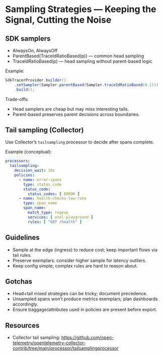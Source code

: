 # Sampling Strategies — Keeping the Signal, Cutting the Noise

## SDK samplers
- AlwaysOn, AlwaysOff
- ParentBased(TraceIdRatioBased(p)) — common head sampling
- TraceIdRatioBased(p) — head sampling without parent-based logic

Example:
```java
SdkTracerProvider.builder()
    .setSampler(Sampler.parentBased(Sampler.traceIdRatioBased(0.1)))
    .build();
```

Trade-offs:
- Head samplers are cheap but may miss interesting tails.
- Parent-based preserves parent decisions across boundaries.

## Tail sampling (Collector)

Use Collector’s `tailsampling` processor to decide after spans complete.

Example (conceptual):
```yaml
processors:
  tailsampling:
    decision_wait: 10s
    policies:
      - name: error-spans
        type: status_code
        status_code:
          status_codes: [ ERROR ]
      - name: health-checks-low-rate
        type: span_name
        span_name:
          match_type: regexp
          services: [ otel-playground ]
          rules: [ "GET /health" ]
```

## Guidelines
- Sample at the edge (ingress) to reduce cost; keep important flows via tail rules.
- Preserve exemplars: consider higher sample for latency outliers.
- Keep config simple; complex rules are hard to reason about.

## Gotchas
- Head+tail mixed strategies can be tricky; document precedence.
- Unsampled spans won’t produce metrics exemplars; plan dashboards accordingly.
- Ensure baggage/attributes used in policies are present before export.

## Resources
- Collector tail sampling: https://github.com/open-telemetry/opentelemetry-collector-contrib/tree/main/processor/tailsamplingprocessor

